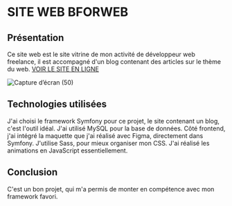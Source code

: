 
 # SITE WEB BFORWEB

## Présentation

Ce site web est le site vitrine de mon activité de développeur web freelance, il est accompagné d'un blog contenant des articles sur le thème du web.
 [VOIR LE SITE EN LIGNE](https://bforweb.fr)

 
![Capture d’écran (50)](https://github.com/alicemimouni/website-bforweb/assets/82211729/e6991d7b-1a81-4b3c-89c4-d74818020977)

## Technologies utilisées

J'ai choisi le framework Symfony pour ce projet, le site contenant un blog, c'est l'outil idéal. J'ai utilisé MySQL pour la base de données. Côté frontend, j'ai intégré la maquette que j'ai réalisé avec Figma, directement dans Symfony. J'utilise Sass, pour mieux organiser mon CSS. J'ai réalisé les animations en JavaScript essentiellement.

## Conclusion

C'est un bon projet, qui m'a permis de monter en compétence avec mon framework favori. 

 

